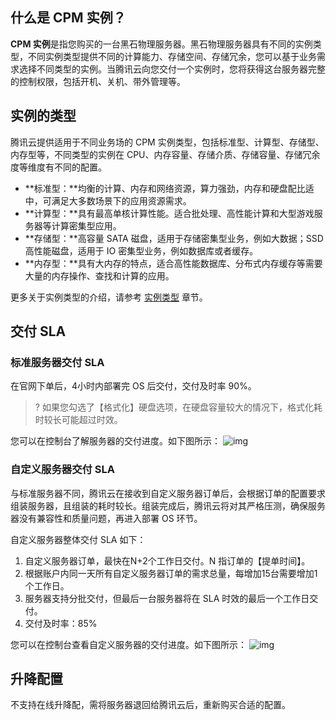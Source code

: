 ## 什么是 CPM 实例？

**CPM 实例**是指您购买的一台黑石物理服务器。黑石物理服务器具有不同的实例类型，不同实例类型提供不同的计算能力、存储空间、存储冗余，您可以基于业务需求选择不同类型的实例。当腾讯云向您交付一个实例时，您将获得这台服务器完整的控制权限，包括开机、关机、带外管理等。

## 实例的类型

腾讯云提供适用于不同业务场的 CPM 实例类型，包括标准型、计算型、存储型、内存型等，不同类型的实例在 CPU、内存容量、存储介质、存储容量、存储冗余度等维度有不同的配置。
- **标准型：**均衡的计算、内存和网络资源，算力强劲，内存和硬盘配比适中，可满足大多数场景下的应用资源需求。
- **计算型：**具有最高单核计算性能。适合批处理、高性能计算和大型游戏服务器等计算密集型应用。
- **存储型：**高容量 SATA 磁盘，适用于存储密集型业务，例如大数据；SSD 高性能磁盘，适用于 IO 密集型业务，例如数据库或者缓存。
- **内存型：**具有大内存的特点，适合高性能数据库、分布式内存缓存等需要大量的内存操作、查找和计算的应用。

更多关于实例类型的介绍，请参考 [实例类型](https://cloud.tencent.com/document/product/386/7035) 章节。

## 交付 SLA

### 标准服务器交付 SLA

在官网下单后，4小时内部署完 OS 后交付，交付及时率 90%。
>? 如果您勾选了【格式化】硬盘选项，在硬盘容量较大的情况下，格式化耗时较长可能超过时效。
>
您可以在控制台了解服务器的交付进度。如下图所示：
![img](https://mc.qcloudimg.com/static/img/b920865210d1f62574a64cf8f0b8d375/image.png)

### 自定义服务器交付 SLA

与标准服务器不同，腾讯云在接收到自定义服务器订单后，会根据订单的配置要求组装服务器，且组装的耗时较长。组装完成后，腾讯云将对其严格压测，确保服务器没有兼容性和质量问题，再进入部署 OS 环节。

自定义服务器整体交付 SLA 如下：
1. 自定义服务器订单，最快在N+2个工作日交付。N 指订单的【提单时间】。
2. 根据账户内同一天所有自定义服务器订单的需求总量，每增加15台需要增加1个工作日。
3. 服务器支持分批交付，但最后一台服务器将在 SLA 时效的最后一个工作日交付。
4. 交付及时率：85%

您可以在控制台查看自定义服务器的交付进度。如下图所示：
![img](https://mc.qcloudimg.com/static/img/b920865210d1f62574a64cf8f0b8d375/image.png)

## 升降配置
不支持在线升降配，需将服务器退回给腾讯云后，重新购买合适的配置。

